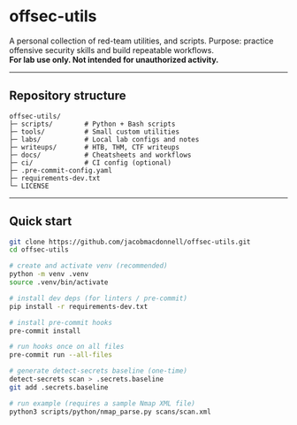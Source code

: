 # offsec-utils

A personal collection of red-team utilities, and scripts.
Purpose: practice offensive security skills and build repeatable workflows.  
**For lab use only. Not intended for unauthorized activity.**

---

## Repository structure

    offsec-utils/
    ├─ scripts/        # Python + Bash scripts
    ├─ tools/          # Small custom utilities
    ├─ labs/           # Local lab configs and notes
    ├─ writeups/       # HTB, THM, CTF writeups
    ├─ docs/           # Cheatsheets and workflows
    ├─ ci/             # CI config (optional)
    ├─ .pre-commit-config.yaml
    ├─ requirements-dev.txt
    └─ LICENSE

---

## Quick start

```bash
git clone https://github.com/jacobmacdonnell/offsec-utils.git
cd offsec-utils

# create and activate venv (recommended)
python -m venv .venv
source .venv/bin/activate

# install dev deps (for linters / pre-commit)
pip install -r requirements-dev.txt

# install pre-commit hooks
pre-commit install

# run hooks once on all files
pre-commit run --all-files

# generate detect-secrets baseline (one-time)
detect-secrets scan > .secrets.baseline
git add .secrets.baseline

# run example (requires a sample Nmap XML file)
python3 scripts/python/nmap_parse.py scans/scan.xml
